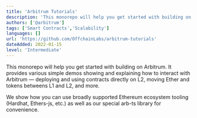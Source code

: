 ```yaml
---
title: 'Arbitrum Tutorials'
description: 'This monorepo will help you get started with building on Arbitrum. It provides various simple demos showing and explaining how to interact with Arbitrum'
authors: ['@arbitrum']
tags: ['Smart Contracts','Scalability']
languages: []
url: 'https://github.com/OffchainLabs/arbitrum-tutorials'
dateAdded: 2022-01-15
level: 'Intermediate'
---
```


This monorepo will help you get started with building on Arbitrum. It provides various simple demos showing and explaining how to interact with Arbitrum — deploying and using contracts directly on L2, moving Ether and tokens betweens L1 and L2, and more.

We show how you can use broadly supported Ethereum ecosystem tooling (Hardhat, Ethers-js, etc.) as well as our special arb-ts library for convenience.